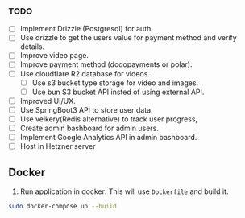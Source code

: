 ### TODO

- [ ] Implement Drizzle (Postgresql) for auth.
- [ ] Use drizzle to get the users value for payment method and verify details.
- [ ] Improve video page.
- [ ] Improve payment method (dodopayments or polar).
- [ ] Use cloudflare R2 database for videos.
    - [ ] Use s3 bucket type storage for video and images.
    - [ ] Use bun S3 bucket API insted of using external API.
- [ ] Improved UI/UX.
- [ ] Use SpringBoot3 API to store user data.
- [ ] Use velkery(Redis alternative) to track user progress,
- [ ] Create admin bashboard for admin users.
- [ ] Implement Google Analytics API in admin bashboard.
- [ ] Host in Hetzner server

## Docker

1. Run application in docker:
This will use `Dockerfile` and build it.

```bash
sudo docker-compose up --build
```